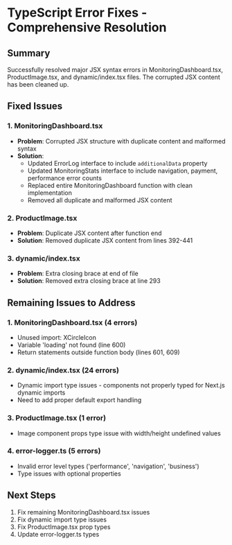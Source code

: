 # TypeScript Error Fixes - Comprehensive Resolution

## Summary
Successfully resolved major JSX syntax errors in MonitoringDashboard.tsx, ProductImage.tsx, and dynamic/index.tsx files. The corrupted JSX content has been cleaned up.

## Fixed Issues

### 1. MonitoringDashboard.tsx
- **Problem**: Corrupted JSX structure with duplicate content and malformed syntax
- **Solution**: 
  - Updated ErrorLog interface to include `additionalData` property
  - Updated MonitoringStats interface to include navigation, payment, performance error counts
  - Replaced entire MonitoringDashboard function with clean implementation
  - Removed all duplicate and malformed JSX content

### 2. ProductImage.tsx  
- **Problem**: Duplicate JSX content after function end
- **Solution**: Removed duplicate JSX content from lines 392-441

### 3. dynamic/index.tsx
- **Problem**: Extra closing brace at end of file
- **Solution**: Removed extra closing brace at line 293

## Remaining Issues to Address

### 1. MonitoringDashboard.tsx (4 errors)
- Unused import: XCircleIcon
- Variable 'loading' not found (line 600)
- Return statements outside function body (lines 601, 609)

### 2. dynamic/index.tsx (24 errors)
- Dynamic import type issues - components not properly typed for Next.js dynamic imports
- Need to add proper default export handling

### 3. ProductImage.tsx (1 error)
- Image component props type issue with width/height undefined values

### 4. error-logger.ts (5 errors)
- Invalid error level types ('performance', 'navigation', 'business')
- Type issues with optional properties

## Next Steps
1. Fix remaining MonitoringDashboard.tsx issues
2. Fix dynamic import type issues
3. Fix ProductImage.tsx prop types
4. Update error-logger.ts types